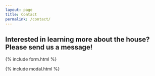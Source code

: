 ```yaml
---
layout: page
title: Contact
permalink: /contact/
---
```


## Interested in learning more about the house? Please send us a message!  
  
<p>

{% include form.html %}

{% include modal.html %}
